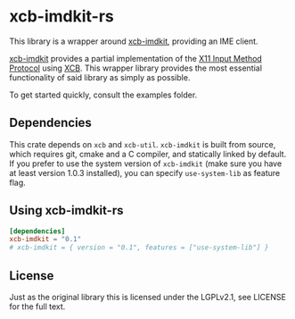 # xcb-imdkit-rs

This library is a wrapper around [xcb-imdkit](https://github.com/fcitx/xcb-imdkit), providing an IME
client.

[xcb-imdkit](https://github.com/fcitx/xcb-imdkit) provides a partial implementation of the [X11
Input Method Protocol](https://www.x.org/releases/current/doc/libX11/XIM/xim.html) using
[XCB](https://xcb.freedesktop.org/). This wrapper library provides the most essential functionality
of said library as simply as possible.

To get started quickly, consult the examples folder.

## Dependencies

This crate depends on `xcb` and `xcb-util`. `xcb-imdkit` is built from source, which requires git,
cmake and a C compiler, and statically linked by default. If you prefer to use the system version of
`xcb-imdkit` (make sure you have at least version 1.0.3 installed), you can specify `use-system-lib`
as feature flag.

## Using xcb-imdkit-rs

```toml
[dependencies]
xcb-imdkit = "0.1"
# xcb-imdkit = { version = "0.1", features = ["use-system-lib"] }
```

## License

Just as the original library this is licensed under the LGPLv2.1, see LICENSE for the full text.
